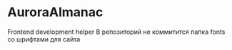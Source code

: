 # AuroraAlmanac
Frontend development helper
В репозиторий не коммитится папка fonts со шрифтами для сайта

